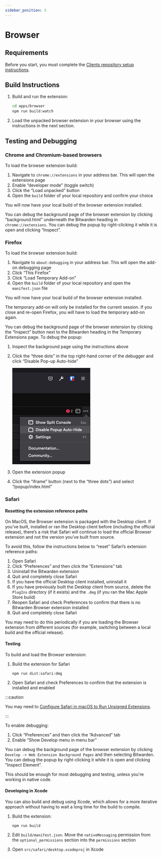 ```yaml
---
sidebar_position: 3
---
```


# Browser

## Requirements

Before you start, you must complete the [Clients repository setup instructions](../../clients.md).

## Build Instructions

1.  Build and run the extension:

    ```bash
    cd apps/browser
    npm run build:watch
    ```

2.  Load the unpacked browser extension in your browser using the instructions in the next section.

## Testing and Debugging

### Chrome and Chromium-based browsers

To load the browser extension build:

1.  Navigate to `chrome://extensions` in your address bar. This will open the extensions page
2.  Enable “developer mode” (toggle switch)
3.  Click the “Load unpacked” button
4.  Open the `build` folder of your local repository and confirm your choice

You will now have your local build of the browser extension installed.

You can debug the background page of the browser extension by clicking “background.html” underneath
the Bitwarden heading in `chrome://extensions`. You can debug the popup by right-clicking it while
it is open and clicking “Inspect”.

### Firefox

To load the browser extension build:

1.  Navigate to `about:debugging` in your address bar. This will open the add-on debugging page
2.  Click “This Firefox”
3.  Click “Load Temporary Add-on”
4.  Open the `build` folder of your local repository and open the `manifest.json` file

You will now have your local build of the browser extension installed.

The temporary add-on will only be installed for the current session. If you close and re-open
Firefox, you will have to load the temporary add-on again.

You can debug the background page of the browser extension by clicking the “Inspect” button next to
the Bitwarden heading in the Temporary Extensions page. To debug the popup:

1.  Inspect the background page using the instructions above
2.  Click the “three dots” in the top right-hand corner of the debugger and click “Disable Pop-up
    Auto-hide”

    ![Screenshot of the context menu](disable-popup-auto-hide.png)

3.  Open the extension popup
4.  Click the “iframe” button (next to the “three dots”) and select “/popup/index.html”

### Safari

#### Resetting the extension reference paths

On MacOS, the Browser extension is packaged with the Desktop client. If you’ve built, installed or
ran the Desktop client before (including the official release), there’s a risk that Safari will
continue to load the official Browser extension and not the version you’ve built from source.

To avoid this, follow the instructions below to “reset” Safari’s extension reference paths:

1.  Open Safari
2.  Click “Preferences” and then click the “Extensions” tab
3.  Uninstall the Bitwarden extension
4.  Quit and completely close Safari
5.  If you have the official Desktop client installed, uninstall it
6.  If you have previously built the Desktop client from source, delete the `PlugIns` directory (if
    it exists) and the `.dmg` (if you ran the Mac Apple Store build)
7.  Reopen Safari and check Preferences to confirm that there is no Bitwarden Browser extension
    installed
8.  Quit and completely close Safari

You may need to do this periodically if you are loading the Browser extension from different sources
(for example, switching between a local build and the official release).

#### Testing

To build and load the Browser extension:

1.  Build the extension for Safari

    ```bash
    npm run dist:safari:dmg
    ```

2.  Open Safari and check Preferences to confirm that the extension is installed and enabled

:::caution

You may need to
[Configure Safari in macOS to Run Unsigned Extensions](https://developer.apple.com/documentation/safariservices/safari_web_extensions/running_your_safari_web_extension#3744467).

:::

To enable debugging:

1.  Click “Preferences” and then click the “Advanced” tab
2.  Enable “Show Develop menu in menu bar”

You can debug the background page of the browser extension by clicking
`Develop -> Web Extension Background Pages` and then selecting Bitwarden. You can debug the popup by
right-clicking it while it is open and clicking "Inspect Element".

This should be enough for most debugging and testing, unless you're working in native code.

#### Developing in Xcode

You can also build and debug using Xcode, which allows for a more iterative approach without having
to wait a long time for the build to compile.

1.  Build the extension:

    ```bash
    npm run build
    ```

2.  Edit `build/manifest.json`. Move the `nativeMessaging` permission from the
    `optional_permissions` section into the `permissions` section
3.  Open `src/safari/desktop.xcodeproj` in Xcode
